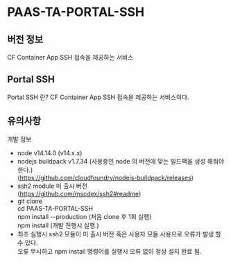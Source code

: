 # PAAS-TA-PORTAL-SSH
## 버전 정보
CF Container App SSH 접속을 제공하는 서비스

## Portal SSH
Portal SSH 란? CF Container App SSH 접속을 제공하는 서비스이다.

## 유의사항
개발 정보
- node v14.14.0 (v14.x.x)
- nodejs buildpack v1.7.34 (사용중인 node 의 버전에 맞는 빌드팩을 생성 해줘야 한다.)<br>
  (https://github.com/cloudfoundry/nodejs-buildpack/releases)
- ssh2 module 미 출시 버전<br>
  (https://github.com/mscdex/ssh2#readme)
- git clone<br>
  cd PAAS-TA-PORTAL-SSH<br>
  npm install --production (처음 clone 후 1회 실행)<br>
  npm install (개발 진행시 실행.)
- 최초 실행시 ssh2 모듈이 미 출시 버전 혹은 사용자 모듈 사용으로 오류가 발생 할 수 있다.<br>
  오류 무시하고 npm install 명령어를 실행시 오류 없이 정상 설치 완료 됨.